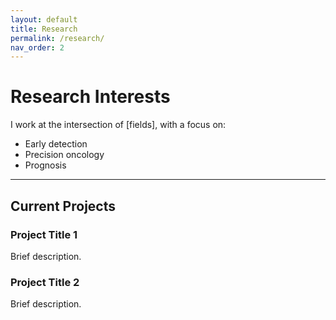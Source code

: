 ```yaml
---
layout: default
title: Research
permalink: /research/
nav_order: 2
---
```


# Research Interests

I work at the intersection of [fields], with a focus on:
- Early detection
- Precision oncology
- Prognosis

---

## Current Projects
### Project Title 1
Brief description.

### Project Title 2
Brief description.